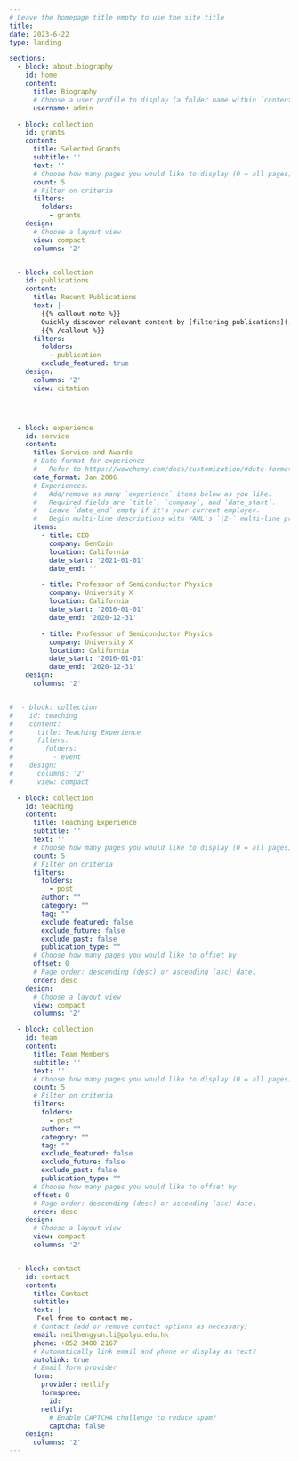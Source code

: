 ```yaml
---
# Leave the homepage title empty to use the site title
title:
date: 2023-6-22
type: landing

sections:
  - block: about.biography
    id: home
    content:
      title: Biography
      # Choose a user profile to display (a folder name within `content/authors/`)
      username: admin

  - block: collection
    id: grants
    content:
      title: Selected Grants
      subtitle: ''
      text: ''
      # Choose how many pages you would like to display (0 = all pages)
      count: 5
      # Filter on criteria
      filters:
        folders:
          - grants
    design:
      # Choose a layout view
      view: compact
      columns: '2'


  - block: collection
    id: publications
    content:
      title: Recent Publications
      text: |-
        {{% callout note %}}
        Quickly discover relevant content by [filtering publications](./publication/).
        {{% /callout %}}
      filters:
        folders:
          - publication
        exclude_featured: true
    design:
      columns: '2'
      view: citation




  - block: experience
    id: service
    content:
      title: Service and Awards
      # Date format for experience
      #   Refer to https://wowchemy.com/docs/customization/#date-format
      date_format: Jan 2006
      # Experiences.
      #   Add/remove as many `experience` items below as you like.
      #   Required fields are `title`, `company`, and `date_start`.
      #   Leave `date_end` empty if it's your current employer.
      #   Begin multi-line descriptions with YAML's `|2-` multi-line prefix.
      items:
        - title: CEO
          company: GenCoin
          location: California
          date_start: '2021-01-01'
          date_end: ''

        - title: Professor of Semiconductor Physics
          company: University X
          location: California
          date_start: '2016-01-01'
          date_end: '2020-12-31'

        - title: Professor of Semiconductor Physics
          company: University X
          location: California
          date_start: '2016-01-01'
          date_end: '2020-12-31'
    design:
      columns: '2'


#  - block: collection
#    id: teaching
#    content:
#      title: Teaching Experience
#      filters:
#        folders:
#          - event
#    design:
#      columns: '2'
#      view: compact

  - block: collection
    id: teaching
    content:
      title: Teaching Experience
      subtitle: ''
      text: ''
      # Choose how many pages you would like to display (0 = all pages)
      count: 5
      # Filter on criteria
      filters:
        folders:
          - post
        author: ""
        category: ""
        tag: ""
        exclude_featured: false
        exclude_future: false
        exclude_past: false
        publication_type: ""
      # Choose how many pages you would like to offset by
      offset: 0
      # Page order: descending (desc) or ascending (asc) date.
      order: desc
    design:
      # Choose a layout view
      view: compact
      columns: '2'

  - block: collection
    id: team
    content:
      title: Team Members
      subtitle: ''
      text: ''
      # Choose how many pages you would like to display (0 = all pages)
      count: 5
      # Filter on criteria
      filters:
        folders:
          - post
        author: ""
        category: ""
        tag: ""
        exclude_featured: false
        exclude_future: false
        exclude_past: false
        publication_type: ""
      # Choose how many pages you would like to offset by
      offset: 0
      # Page order: descending (desc) or ascending (asc) date.
      order: desc
    design:
      # Choose a layout view
      view: compact
      columns: '2'


  - block: contact
    id: contact
    content:
      title: Contact
      subtitle:
      text: |-
       Feel free to contact me.
      # Contact (add or remove contact options as necessary)
      email: neilhengyun.li@polyu.edu.hk
      phone: +852 3400 2167
      # Automatically link email and phone or display as text?
      autolink: true
      # Email form provider
      form:
        provider: netlify
        formspree:
          id:
        netlify:
          # Enable CAPTCHA challenge to reduce spam?
          captcha: false 
    design:
      columns: '2'
---
```

